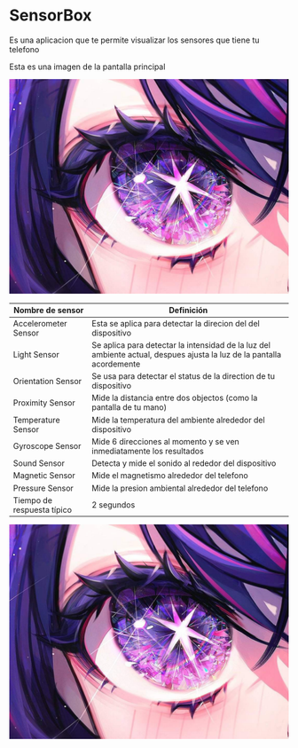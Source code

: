 # SensorBox
Es una aplicacion que te permite visualizar los sensores que tiene tu telefono

Esta es una imagen de la pantalla principal

![](imagenes/7b58f198d43fa42ab5a92a48305e42e2649a6f14c42566af2ac559967191a249.jpg)



| Nombre de sensor                 | Definición                      |
|----------------------------------|---------------------------------|
| Accelerometer Sensor             | Esta se aplica para detectar la direcion del del dispositivo |
| Light Sensor                     | Se aplica para detectar la intensidad de la luz del ambiente actual, despues ajusta la luz de la pantalla acordemente |
| Orientation Sensor               | Se usa para detectar el status de la direction de tu dispositivo |
| Proximity Sensor                 | Mide la distancia entre dos objectos (como la pantalla de tu mano) |
| Temperature Sensor               | Mide la temperatura del ambiente alrededor del dispositivo |
| Gyroscope Sensor                 | Mide 6 direcciones al momento y se ven inmediatamente los resultados |
| Sound Sensor                     | Detecta y mide el sonido al rededor del dispositivo |
| Magnetic Sensor                  | Mide el magnetismo alrededor del telefono |
| Pressure Sensor                  | Mide la presion ambiental alrededor del telefono |
| Tiempo de respuesta típico       | 2 segundos                      |

![](imagenes/7b58f198d43fa42ab5a92a48305e42e2649a6f14c42566af2ac559967191a249.jpg)
